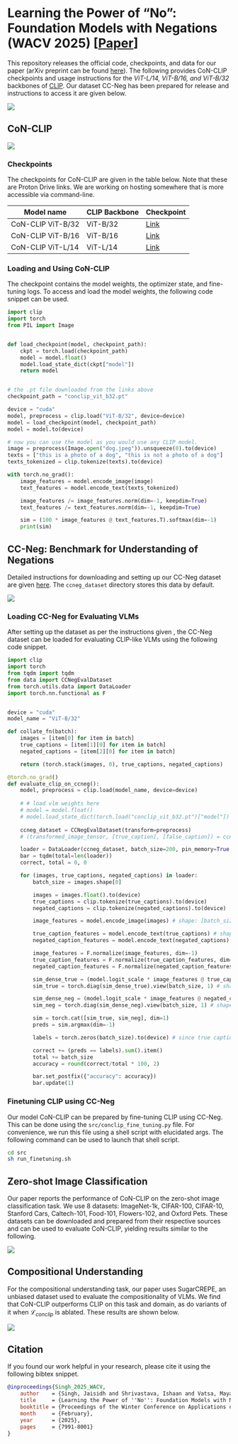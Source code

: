 # Learning the Power of “No”: Foundation Models with Negations (WACV 2025) [<a href="https://openaccess.thecvf.com/content/WACV2025/papers/Singh_Learning_the_Power_of_No_Foundation_Models_with_Negations_WACV_2025_paper.pdf">Paper</a>]

This repository releases the official code, checkpoints, and data for our paper (arXiv preprint can be found <a href="https://arxiv.org/abs/2403.20312">here</a>). The following provides CoN-CLIP checkpoints and usage instructions for the *ViT-L/14, ViT-B/16, and ViT-B/32* backbones of <a href="https://github.com/openai/CLIP">CLIP</a>. Our dataset CC-Neg has been prepared for release and instructions to access it are given below.

<img src="assets/intro.png">

## CoN-CLIP

<img src="assets/method.png">

### Checkpoints

The checkpoints for CoN-CLIP are given in the table below. Note that these are Proton Drive links. We are working on hosting somewhere that is more accessible via command-line.

Model name        | CLIP Backbone | Checkpoint
----------------- | ------------- | ----------
CoN-CLIP ViT-B/32 | ViT-B/32      | <a href="https://drive.proton.me/urls/H1034F41YM#M6nFERwJE8kL">Link</a>
CoN-CLIP ViT-B/16 | ViT-B/16      | <a href="https://drive.proton.me/urls/G0N6PJWRDW#ZES92x7FPE4J">Link</a>
CoN-CLIP ViT-L/14 | ViT-L/14      | <a href="https://drive.proton.me/urls/MXKZY486XG#YehnofGcLxR7">Link</a>


### Loading and Using CoN-CLIP

The checkpoint contains the model weights, the optimizer state, and fine-tuning logs. To access and load the model weights, the following code snippet can be used.

```python
import clip
import torch
from PIL import Image


def load_checkpoint(model, checkpoint_path):
	ckpt = torch.load(checkpoint_path)
	model = model.float()
	model.load_state_dict(ckpt["model"])
	return model


# the .pt file downloaded from the links above
checkpoint_path = "conclip_vit_b32.pt"

device = "cuda"
model, preprocess = clip.load("ViT-B/32", device=device)
model = load_checkpoint(model, checkpoint_path)
model = model.to(device)

# now you can use the model as you would use any CLIP model.
image = preprocess(Image.open("dog.jpeg")).unsqueeze(0).to(device)
texts = ["this is a photo of a dog", "this is not a photo of a dog"]
texts_tokenized = clip.tokenize(texts).to(device)

with torch.no_grad():
	image_features = model.encode_image(image)
	text_features = model.encode_text(texts_tokenized)

	image_features /= image_features.norm(dim=-1, keepdim=True)
	text_features /= text_features.norm(dim=-1, keepdim=True)

	sim = (100 * image_features @ text_features.T).softmax(dim=-1)
	print(sim)
```

## CC-Neg: Benchmark for Understanding of Negations

Detailed instructions for downloading and setting up our CC-Neg dataset are given <a href="./ccneg_dataset/README.md">here</a>. The `ccneg_dataset` directory stores this data by default.

<img src="assets/ccneg-pipeline.png">

### Loading CC-Neg for Evaluating VLMs

After setting up the dataset as per the instructions given <a href="ccneg_dataset/README.md"></a>, the CC-Neg dataset can be loaded for evaluating CLIP-like VLMs using the following code snippet.


```python
import clip
import torch
from tqdm import tqdm
from data import CCNegEvalDataset
from torch.utils.data import DataLoader
import torch.nn.functional as F


device = "cuda"
model_name = "ViT-B/32"

def collate_fn(batch):
	images = [item[0] for item in batch]
	true_captions = [item[1][0] for item in batch]
	negated_captions = [item[2][0] for item in batch]

	return (torch.stack(images, 0), true_captions, negated_captions)

@torch.no_grad()
def evaluate_clip_on_ccneg():
	model, preprocess = clip.load(model_name, device=device)
	
	# # load vlm weights here
	# model = model.float()
	# model.load_state_dict(torch.load("conclip_vit_b32.pt")["model"])
	
	ccneg_dataset = CCNegEvalDataset(transform=preprocess)
	# (transformed_image_tensor, [true_caption], [false_caption]) = ccneg_dataset[0]

	loader = DataLoader(ccneg_dataset, batch_size=200, pin_memory=True, collate_fn=collate_fn)
	bar = tqdm(total=len(loader))
	correct, total = 0, 0

	for (images, true_captions, negated_captions) in loader:
		batch_size = images.shape[0]

		images = images.float().to(device)
		true_captions = clip.tokenize(true_captions).to(device)
		negated_captions = clip.tokenize(negated_captions).to(device)

		image_features = model.encode_image(images) # shape: [batch_size x embedding_dim]

		true_caption_features = model.encode_text(true_captions) # shape: [batch_size x embedding_dim]
		negated_caption_features = model.encode_text(negated_captions) # shape: [batch_size x embedding_dim]

		image_features = F.normalize(image_features, dim=-1)
		true_caption_features = F.normalize(true_caption_features, dim=-1)
		negated_caption_features = F.normalize(negated_caption_features, dim=-1)

		sim_dense_true = (model.logit_scale * image_features @ true_caption_features.T) # shape: [batch_size x batch_size]
		sim_true = torch.diag(sim_dense_true).view(batch_size, 1) # shape: [batch_size x 1] (similarity of the image to its true caption)

		sim_dense_neg = (model.logit_scale * image_features @ negated_caption_features.T) # shape: [batch_size x batch_size]
		sim_neg = torch.diag(sim_dense_neg).view(batch_size, 1) # shape: [batch_size x 1] (similarity of the image to its true caption)

		sim = torch.cat([sim_true, sim_neg], dim=1)
		preds = sim.argmax(dim=-1)

		labels = torch.zeros(batch_size).to(device) # since true captions are at column 1 in `sim`

		correct += (preds == labels).sum().item()
		total += batch_size
		accuracy = round(correct/total * 100, 2)

		bar.set_postfix({"accuracy": accuracy})
		bar.update(1)

```

### Finetuning CLIP using CC-Neg

Our model CoN-CLIP can be prepared by fine-tuning CLIP using CC-Neg. This can be done using the `src/conclip_fine_tuning.py` file. For convenience, we run this file using a shell script with elucidated args. The following command can be used to launch that shell script.

```bash
cd src
sh run_finetuning.sh
```

## Zero-shot Image Classification

Our paper reports the performance of CoN-CLIP on the zero-shot image classification task. We use 8 datasets: ImageNet-1k, CIFAR-100, CIFAR-10, Stanford Cars, Caltech-101, Food-101, Flowers-102, and Oxford Pets. These datasets can be downloaded and prepared from their respective sources and can be used to evaluate CoN-CLIP, yielding results similar to the following.

<img src="assets/zero-shot.png">


## Compositional Understanding

For the compositional understanding task, our paper uses SugarCREPE, an unbiased dataset used to evaluate the compositionality of VLMs. We find that CoN-CLIP outperforms CLIP on this task and domain, as do variants of it when $\mathcal{L}_{conclip}$ is ablated. These results are shown below.

<img src="assets/other-exps.png">

## Citation

If you found our work helpful in your research, please cite it using the following bibtex snippet.

```bibtex
@inproceedings{Singh_2025_WACV,
    author    = {Singh, Jaisidh and Shrivastava, Ishaan and Vatsa, Mayank and Singh, Richa and Bharati, Aparna},
    title     = {Learning the Power of ''No'': Foundation Models with Negations},
    booktitle = {Proceedings of the Winter Conference on Applications of Computer Vision (WACV)},
    month     = {February},
    year      = {2025},
    pages     = {7991-8001}
}
```
